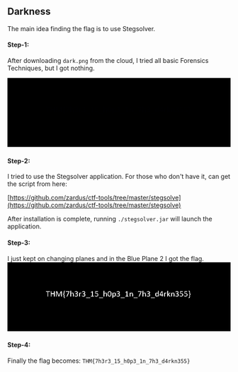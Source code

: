 ## Darkness
The main idea finding the flag is to use Stegsolver.

#### Step-1:
After downloading `dark.png` from the cloud, I tried all basic Forensics Techniques, but I got nothing.

<img src="dark.png">

#### Step-2:

I tried to use the Stegsolver application. For those who don't have it, can get the script from here:

[https://github.com/zardus/ctf-tools/tree/master/stegsolve](https://github.com/zardus/ctf-tools/tree/master/stegsolve)

After installation is complete, running `./stegsolver.jar` will launch the application.

#### Step-3:
I just kept on changing planes and in the Blue Plane 2 I got the flag.
<img src="Flag.png">

#### Step-4:
Finally the flag becomes:
`THM{7h3r3_15_h0p3_1n_7h3_d4rkn355}`